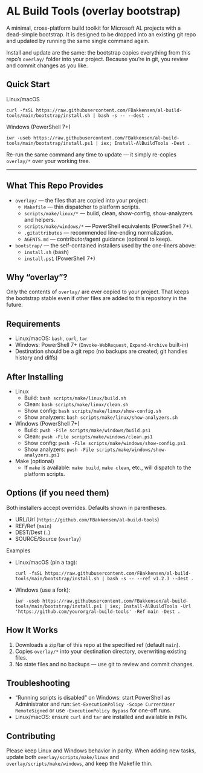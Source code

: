# AL Build Tools (overlay bootstrap)

A minimal, cross-platform build toolkit for Microsoft AL projects with a dead-simple bootstrap. It is designed to be dropped into an existing git repo and updated by running the same single command again.

Install and update are the same: the bootstrap copies everything from this repo’s `overlay/` folder into your project. Because you’re in git, you review and commit changes as you like.

## Quick Start

Linux/macOS
```
curl -fsSL https://raw.githubusercontent.com/FBakkensen/al-build-tools/main/bootstrap/install.sh | bash -s -- --dest .
```

Windows (PowerShell 7+)
```
iwr -useb https://raw.githubusercontent.com/FBakkensen/al-build-tools/main/bootstrap/install.ps1 | iex; Install-AlBuildTools -Dest .
```

Re-run the same command any time to update — it simply re-copies `overlay/*` over your working tree.

---

## What This Repo Provides

- `overlay/` — the files that are copied into your project:
  - `Makefile` — thin dispatcher to platform scripts.
  - `scripts/make/linux/*` — build, clean, show-config, show-analyzers and helpers.
  - `scripts/make/windows/*` — PowerShell equivalents (PowerShell 7+).
  - `.gitattributes` — recommended line-ending normalization.
  - `AGENTS.md` — contributor/agent guidance (optional to keep).
- `bootstrap/` — the self-contained installers used by the one-liners above:
  - `install.sh` (bash)
  - `install.ps1` (PowerShell 7+)

## Why “overlay”?

Only the contents of `overlay/` are ever copied to your project. That keeps the bootstrap stable even if other files are added to this repository in the future.

## Requirements

- Linux/macOS: `bash`, `curl`, `tar`
- Windows: PowerShell 7+ (`Invoke-WebRequest`, `Expand-Archive` built-in)
- Destination should be a git repo (no backups are created; git handles history and diffs)

## After Installing

- Linux
  - Build: `bash scripts/make/linux/build.sh`
  - Clean: `bash scripts/make/linux/clean.sh`
  - Show config: `bash scripts/make/linux/show-config.sh`
  - Show analyzers: `bash scripts/make/linux/show-analyzers.sh`
- Windows (PowerShell 7+)
  - Build: `pwsh -File scripts/make/windows/build.ps1`
  - Clean: `pwsh -File scripts/make/windows/clean.ps1`
  - Show config: `pwsh -File scripts/make/windows/show-config.ps1`
  - Show analyzers: `pwsh -File scripts/make/windows/show-analyzers.ps1`
- Make (optional)
  - If `make` is available: `make build`, `make clean`, etc., will dispatch to the platform scripts.

## Options (if you need them)

Both installers accept overrides. Defaults shown in parentheses.

- URL/Url (`https://github.com/FBakkensen/al-build-tools`)
- REF/Ref (`main`)
- DEST/Dest (`.`)
- SOURCE/Source (`overlay`)

Examples
- Linux/macOS (pin a tag):
  ```
  curl -fsSL https://raw.githubusercontent.com/FBakkensen/al-build-tools/main/bootstrap/install.sh | bash -s -- --ref v1.2.3 --dest .
  ```
- Windows (use a fork):
  ```
  iwr -useb https://raw.githubusercontent.com/FBakkensen/al-build-tools/main/bootstrap/install.ps1 | iex; Install-AlBuildTools -Url 'https://github.com/yourorg/al-build-tools' -Ref main -Dest .
  ```

## How It Works

1. Downloads a zip/tar of this repo at the specified ref (default `main`).
2. Copies `overlay/*` into your destination directory, overwriting existing files.
3. No state files and no backups — use git to review and commit changes.

## Troubleshooting

- “Running scripts is disabled” on Windows: start PowerShell as Administrator and run:
  `Set-ExecutionPolicy -Scope CurrentUser RemoteSigned` or use `-ExecutionPolicy Bypass` for one-off runs.
- Linux/macOS: ensure `curl` and `tar` are installed and available in `PATH`.

## Contributing

Please keep Linux and Windows behavior in parity. When adding new tasks, update both `overlay/scripts/make/linux` and `overlay/scripts/make/windows`, and keep the Makefile thin.

